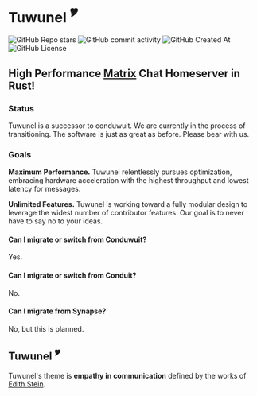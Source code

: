 # Tuwunel <sup>🎔</sup>

![GitHub Repo stars](https://img.shields.io/github/stars/matrix-construct/tuwunel?style=flat&color=%23fcba03&link=https%3A%2F%2Fgithub.com%2Fmatrix-construct%2Ftuwunel) ![GitHub commit activity](https://img.shields.io/github/commit-activity/m/matrix-construct/tuwunel?style=flat&color=%2303fcb1&link=https%3A%2F%2Fgithub.com%2Fmatrix-construct%2Ftuwunel%2Fpulse%2Fmonthly) ![GitHub Created At](https://img.shields.io/github/created-at/matrix-construct/tuwunel) ![GitHub License](https://img.shields.io/github/license/matrix-construct/tuwunel)

<!-- ANCHOR: catchphrase -->

## High Performance [Matrix](https://matrix.org/) Chat Homeserver in Rust!

<!-- ANCHOR_END: catchphrase -->

<!-- ANCHOR: body -->

### Status

Tuwunel is a successor to conduwuit. We are currently in the process of transitioning.
The software is just as great as before. Please bear with us.

### Goals

**Maximum Performance.** Tuwunel relentlessly pursues optimization, embracing hardware
acceleration with the highest throughput and lowest latency for messages.

**Unlimited Features.** Tuwunel is working toward a fully modular design to leverage
the widest number of contributor features. Our goal is to never have to say no to your ideas.

#### Can I migrate or switch from Conduwuit?

Yes.

#### Can I migrate or switch from Conduit?

No.

#### Can I migrate from Synapse?

No, but this is planned.

## Tuwunel <sup>🎔</sup>

Tuwunel's theme is **empathy in communication** defined by the works of [Edith Stein](https://plato.stanford.edu/entries/stein/).

<!-- ANCHOR_END: body -->

<!-- ANCHOR: footer -->

<!-- ANCHOR_END: footer -->
